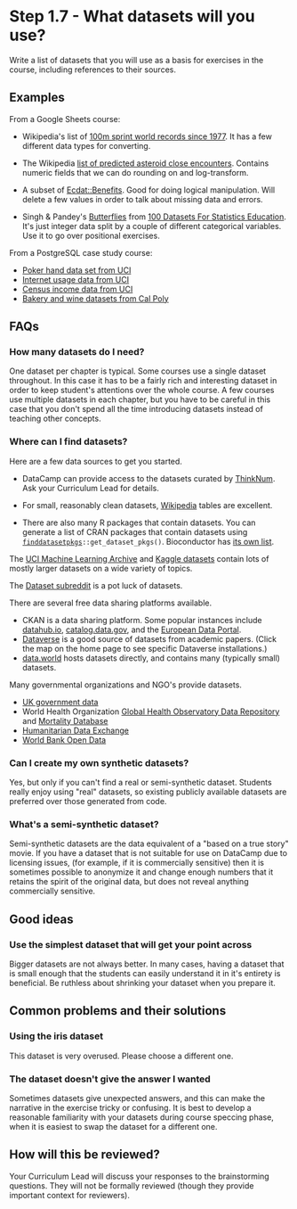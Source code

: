 # Step 1.7 - What datasets will you use?


Write a list of datasets that you will use as a basis for exercises in the course, including references to their sources.


## Examples

From a Google Sheets course:

- Wikipedia's list of [100m sprint world records since 1977](https://en.wikipedia.org/wiki/Men%27s_100_metres_world_record_progression#Records_from_1977). It has a few different data types for converting.

- The Wikipedia [list of predicted asteroid close encounters](https://en.wikipedia.org/wiki/List_of_asteroid_close_approaches_to_Earth#Predicted_encounters). Contains numeric fields that we can do rounding on and log-transform.

- A subset of [Ecdat::Benefits](https://www.rdocumentation.org/packages/Ecdat/topics/Benefits). Good for doing logical manipulation. Will delete a few values in order to talk about missing data and errors.

- Singh & Pandey's [Butterflies](http://ces.iisc.ernet.in/hpg/nvjoshi/statspunedatabook/Butterflies.xls) from [100 Datasets For Statistics Education](http://ces.iisc.ernet.in/hpg/nvjoshi/statspunedatabook/databook.html). It's just integer data split by a couple of different categorical variables.  Use it to go over positional exercises.

From a PostgreSQL case study course:

- [Poker hand data set from UCI](http://archive.ics.uci.edu/ml/datasets/Poker+Hand)
- [Internet usage data from UCI](http://archive.ics.uci.edu/ml/datasets/Internet+Usage+Data)
- [Census income data from UCI](http://archive.ics.uci.edu/ml/datasets/Census-Income+%28KDD%29)
- [Bakery and wine datasets from Cal Poly](http://users.csc.calpoly.edu/~dekhtyar/365-Winter2015/index.html)

## FAQs

### How many datasets do I need?

One dataset per chapter is typical. Some courses use a single dataset throughout. In this case it has to be a fairly rich and interesting dataset in order to keep student's attentions over the whole course. A few courses use multiple datasets in each chapter, but you have to be careful in this case that you don't spend all the time introducing datasets instead of teaching other concepts.

### Where can I find datasets?

Here are a few data sources to get you started.

- DataCamp can provide access to the datasets curated by [ThinkNum](https://www.thinknum.com). Ask your Curriculum Lead for details.

- For small, reasonably clean datasets, [Wikipedia](https://en.wikipedia.org/wiki/Main_Page) tables are excellent.

- There are also many R packages that contain datasets. You can generate a list of CRAN packages that contain datasets using [`finddatasetpkgs`](https://github.com/datacamp/finddatasetpkgs)`::get_dataset_pkgs()`. Bioconductor has [its own list](https://bioconductor.org/packages/release/BiocViews.html#___ExperimentData).

The [UCI Machine Learning Archive](https://archive.ics.uci.edu/ml/datasets.html) and [Kaggle datasets](https://www.kaggle.com/datasets) contain lots of mostly larger datasets on a wide variety of topics.

The [Dataset subreddit](https://www.reddit.com/r/datasets) is a pot luck of datasets.

There are several free data sharing platforms available.
- CKAN is a data sharing platform. Some popular instances include [datahub.io](https://datahub.io/search), [catalog.data.gov](https://catalog.data.gov/dataset), and the [European Data Portal](https://www.europeandataportal.eu/data/en/dataset).
- [Dataverse](https://dataverse.org) is a good source of datasets from academic papers. (Click the map on the home page to see specific Dataverse installations.)
- [data.world](https://data.world) hosts datasets directly, and contains many (typically small) datasets.

Many governmental organizations and NGO's provide datasets.

- [UK government data](https://data.gov.uk/data/search)
- World Health Organization [Global Health Observatory Data Repository](http://www.who.int/gho/database/en) and [Mortality Database](http://www.who.int/healthinfo/mortality_data/en)
- [Humanitarian Data Exchange](https://data.humdata.org/dataset)
- [World Bank Open Data](https://data.worldbank.org)

### Can I create my own synthetic datasets?

Yes, but only if you can't find a real or semi-synthetic dataset. Students really enjoy using "real" datasets, so existing publicly available datasets are preferred over those generated from code.  

### What's a semi-synthetic dataset?

Semi-synthetic datasets are the data equivalent of a "based on a true story" movie. If you have a dataset that is not suitable for use on DataCamp due to licensing issues, (for example, if it is commercially sensitive) then it is sometimes possible to anonymize it and change enough numbers that it retains the spirit of the original data, but does not reveal anything commercially sensitive. 

## Good ideas

### Use the simplest dataset that will get your point across

Bigger datasets are not always better. In many cases, having a dataset that is small enough that the students can easily understand it in it's entirety is beneficial. Be ruthless about shrinking your dataset when you prepare it.

## Common problems and their solutions

### Using the iris dataset

This dataset is very overused. Please choose a different one.

### The dataset doesn't give the answer I wanted

Sometimes datasets give unexpected answers, and this can make the narrative in the exercise tricky or confusing. It is best to develop a reasonable familiarity with your datasets during course speccing phase, when it is easiest to swap the dataset for a different one.

## How will this be reviewed?

Your Curriculum Lead will discuss your responses to the brainstorming questions. They will not be formally reviewed (though they provide important context for reviewers).
